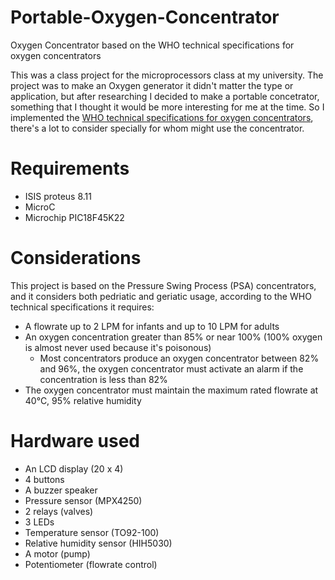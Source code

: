 # Portable-Oxygen-Concentrator
Oxygen Concentrator based on the WHO technical specifications for oxygen concentrators

This was a class project for the microprocessors class at my university. The project was to make an Oxygen generator it didn't matter the type or application, but after researching I decided to make a portable concetrator, something that I thought it would be more interesting for me at the time. So I implemented the [WHO technical specifications for oxygen concentrators](https://www.who.int/publications/i/item/9789241509886), there's a lot to consider specially for whom might use the concentrator. 

# Requirements #

- ISIS proteus 8.11 
- MicroC
- Microchip PIC18F45K22

# Considerations #

This project is based on the Pressure Swing Process (PSA) concentrators, and it considers both pedriatic and geriatic usage, according to the WHO technical specifications it requires:
- A flowrate up to 2 LPM for infants and up to 10 LPM for adults
- An oxygen concentration greater than 85% or near 100% (100% oxygen is almost never used because it's poisonous)
  -  Most concentrators produce an oxygen concentrator between 82% and 96%, the oxygen concentrator must activate an alarm if the concentration is less than 82%
- The oxygen concentrator must maintain the maximum rated flowrate at 40°C, 95% relative humidity

# Hardware used #

- An LCD display (20 x 4)
- 4 buttons
- A buzzer speaker
- Pressure sensor (MPX4250)
- 2 relays (valves)
- 3 LEDs
- Temperature sensor (TO92-100)
- Relative humidity sensor (HIH5030)
- A motor (pump)
- Potentiometer (flowrate control)
